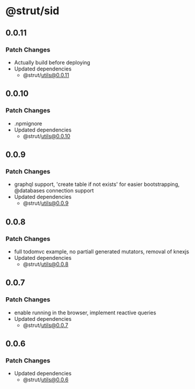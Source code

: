 # @strut/sid

## 0.0.11

### Patch Changes

- Actually build before deploying
- Updated dependencies
  - @strut/utils@0.0.11

## 0.0.10

### Patch Changes

- .npmignore
- Updated dependencies
  - @strut/utils@0.0.10

## 0.0.9

### Patch Changes

- graphql support, 'create table if not exists' for easier bootstrapping, @databases connection support
- Updated dependencies
  - @strut/utils@0.0.9

## 0.0.8

### Patch Changes

- full todomvc example, no partiall generated mutators, removal of knexjs
- Updated dependencies
  - @strut/utils@0.0.8

## 0.0.7

### Patch Changes

- enable running in the browser, implement reactive queries
- Updated dependencies
  - @strut/utils@0.0.7

## 0.0.6

### Patch Changes

- Updated dependencies
  - @strut/utils@0.0.6
